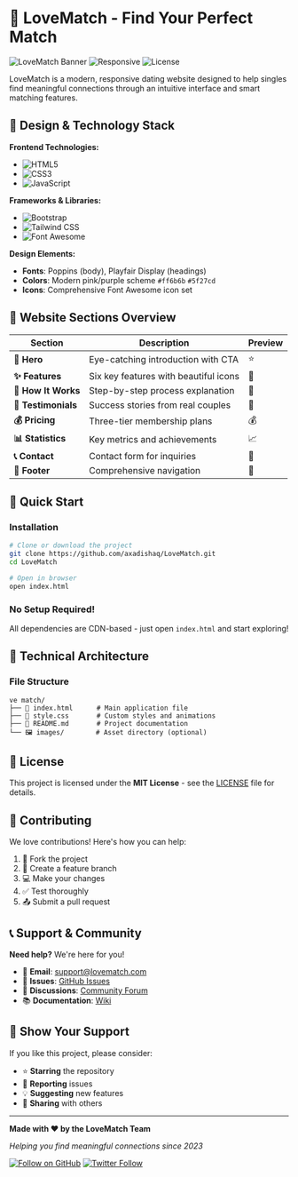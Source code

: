 # 💖 LoveMatch - Find Your Perfect Match

![LoveMatch Banner](https://img.shields.io/badge/LoveMatch-Dating%20Platform-ff6b6b?style=for-the-badge&logo=heart&logoColor=white)
![Responsive](https://img.shields.io/badge/Responsive-Yes-5f27cd?style=for-the-badge)
![License](https://img.shields.io/badge/License-MIT-blue?style=for-the-badge)

LoveMatch is a modern, responsive dating website designed to help singles find meaningful connections through an intuitive interface and smart matching features.

## 🎨 Design & Technology Stack

**Frontend Technologies:**
- ![HTML5](https://img.shields.io/badge/HTML5-E34F26?style=flat&logo=html5&logoColor=white)
- ![CSS3](https://img.shields.io/badge/CSS3-1572B6?style=flat&logo=css3&logoColor=white)
- ![JavaScript](https://img.shields.io/badge/JavaScript-F7DF1E?style=flat&logo=javascript&logoColor=black)

**Frameworks & Libraries:**
- ![Bootstrap](https://img.shields.io/badge/Bootstrap-5.3.0-7952B3?style=flat&logo=bootstrap&logoColor=white)
- ![Tailwind CSS](https://img.shields.io/badge/Tailwind_CSS-2.2.19-38B2AC?style=flat&logo=tailwind-css&logoColor=white)
- ![Font Awesome](https://img.shields.io/badge/Font_Awesome-6.0.0-528DD7?style=flat&logo=font-awesome&logoColor=white)

**Design Elements:**
- **Fonts**: Poppins (body), Playfair Display (headings)
- **Colors**: Modern pink/purple scheme `#ff6b6b` `#5f27cd`
- **Icons**: Comprehensive Font Awesome icon set

## 📱 Website Sections Overview

| Section | Description | Preview |
|---------|-------------|---------|
| **🎯 Hero** | Eye-catching introduction with CTA | ⭐ |
| **✨ Features** | Six key features with beautiful icons | 💫 |
| **🔄 How It Works** | Step-by-step process explanation | 🔄 |
| **🌟 Testimonials** | Success stories from real couples | 🌟 |
| **💰 Pricing** | Three-tier membership plans | 💰 |
| **📊 Statistics** | Key metrics and achievements | 📈 |
| **📞 Contact** | Contact form for inquiries | 📧 |
| **🦶 Footer** | Comprehensive navigation | 🔗 |

## 🚀 Quick Start

### Installation
```bash
# Clone or download the project
git clone https://github.com/axadishaq/LoveMatch.git
cd LoveMatch

# Open in browser
open index.html
```

### No Setup Required!
All dependencies are CDN-based - just open `index.html` and start exploring!

## 🔧 Technical Architecture

### File Structure
```
ve match/
├── 📄 index.html      # Main application file
├── 🎨 style.css       # Custom styles and animations
├── 📖 README.md       # Project documentation
└── 🖼️ images/        # Asset directory (optional)
```

## 📝 License

This project is licensed under the **MIT License** - see the [LICENSE](LICENSE) file for details.

## 🤝 Contributing

We love contributions! Here's how you can help:

1. 🍴 Fork the project
2. 🌿 Create a feature branch
3. 💻 Make your changes
4. ✅ Test thoroughly
5. 📤 Submit a pull request

## 📞 Support & Community

**Need help?** We're here for you!

- 📧 **Email**: support@lovematch.com
- 🐛 **Issues**: [GitHub Issues](https://github.com/axadishaq/lovematch/issues)
- 💬 **Discussions**: [Community Forum](https://github.com/axadishaq/lovematch/discussions)
- 📚 **Documentation**: [Wiki](https://github.com/axadishaq/lovematch/wiki)

## 🌟 Show Your Support

If you like this project, please consider:

- ⭐ **Starring** the repository
- 🐛 **Reporting** issues
- 💡 **Suggesting** new features
- 📢 **Sharing** with others

---

**Made with ❤️ by the LoveMatch Team**

*Helping you find meaningful connections since 2023*

[![Follow on GitHub](https://img.shields.io/github/followers/axadishaq?style=social)](https://github.com/axadishaq)
[![Twitter Follow](https://img.shields.io/twitter/follow/axadishaq?style=social)](https://twitter.com/axadishaq)




